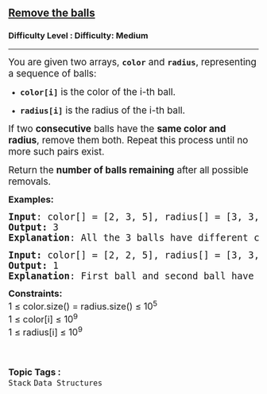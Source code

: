 <h2><a href="https://www.geeksforgeeks.org/problems/remove-the-balls--170647/1">Remove the balls</a></h2><h3>Difficulty Level : Difficulty: Medium</h3><hr><div class="problems_problem_content__Xm_eO"><p data-start="103" data-end="184"><span style="font-size: 14pt;">You are given two arrays, <strong><code data-start="129" data-end="136">color</code></strong> and <strong><code data-start="141" data-end="149">radius</code></strong>, representing a sequence of balls:</span></p>
<ul data-start="186" data-end="277">
<li data-start="186" data-end="231"><span style="font-size: 14pt;"> </span>
<p data-start="188" data-end="231"><span style="font-size: 14pt;"><code data-start="188" data-end="198"><strong>color[i]</strong></code> is the color of the i-th ball.</span></p>
<span style="font-size: 14pt;"> </span></li>
<li data-start="232" data-end="277"><span style="font-size: 14pt;"> </span>
<p data-start="234" data-end="277"><span style="font-size: 14pt;"><strong><code data-start="234" data-end="245">radius[i]</code></strong> is the radius of the i-th ball.</span></p>
<span style="font-size: 14pt;"> </span></li>
</ul>
<p data-start="279" data-end="413"><span style="font-size: 14pt;">If two <strong data-start="286" data-end="301">consecutive</strong> balls have the <strong data-start="317" data-end="342">same color and radius</strong>, remove them both. Repeat this process until no more such pairs exist.</span></p>
<p class="" data-start="166" data-end="269"><span style="font-size: 14pt;"> </span></p>
<p data-start="415" data-end="484"><span style="font-size: 14pt;">Return the <strong data-start="426" data-end="455">number of balls remaining</strong> after all possible removals.</span></p>
<p><span style="font-size: 18px;"><strong>Examples:</strong></span></p>
<pre><span style="font-size: 14pt;"><strong>Input</strong>: color[] = [2, 3, 5], radius[] = [3, 3, 5]
<strong>Output: </strong>3
<strong>Explanation</strong>: All the 3 balls have different colors and radius.</span></pre>
<pre><span style="font-size: 14pt;"><strong>Input: </strong>color[] = [2, 2, 5], radius[] = [3, 3, 5]<strong><br>Output:</strong> 1
<strong>Explanation</strong>: </span><span style="font-size: 18.6667px;">First ball and second ball have same color 2 and same radius 3. So, after removing only one ball is left. It cannot be removed from the array. Hence, the final array has length 1.</span></pre>
<p><span style="font-size: 18px;"><strong>Constraints:</strong><br>1 ≤ color.size() = radius.size() ≤ 10<sup>5</sup><br>1 ≤ color[i] ≤ 10<sup>9</sup></span><span style="font-size: 18px;"><sup> <br></sup></span><span style="font-size: 18px;">1 ≤ radius[i] ≤ 10<sup>9</sup></span><span style="font-size: 18px;"><sup> &nbsp;</sup></span><sup>&nbsp; &nbsp; &nbsp; &nbsp; &nbsp; &nbsp; &nbsp; &nbsp; &nbsp; &nbsp; &nbsp; &nbsp; &nbsp; &nbsp; &nbsp; &nbsp; &nbsp; &nbsp; &nbsp; &nbsp; &nbsp; &nbsp; &nbsp; &nbsp; &nbsp; &nbsp; &nbsp; &nbsp; &nbsp; &nbsp; &nbsp; &nbsp; &nbsp; &nbsp; &nbsp; &nbsp; &nbsp; &nbsp; &nbsp; &nbsp; &nbsp; &nbsp; &nbsp; &nbsp; &nbsp; &nbsp; &nbsp; &nbsp; &nbsp; &nbsp; &nbsp; &nbsp; &nbsp; &nbsp; &nbsp; &nbsp; &nbsp; &nbsp; &nbsp; &nbsp; &nbsp; &nbsp; &nbsp; &nbsp; &nbsp; &nbsp; &nbsp; &nbsp; &nbsp;</sup></p></div><br><p><span style=font-size:18px><strong>Topic Tags : </strong><br><code>Stack</code>&nbsp;<code>Data Structures</code>&nbsp;
